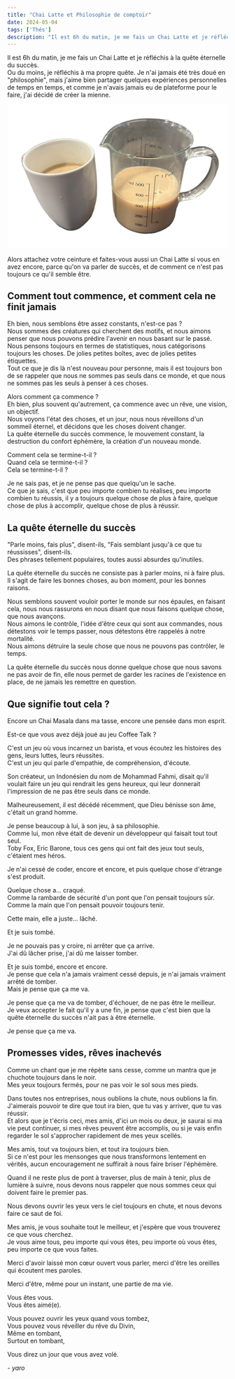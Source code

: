 ```yaml
---
title: "Chai Latte et Philosophie de comptoir"
date: 2024-05-04
tags: ['Thés']
description: "Il est 6h du matin, je me fais un Chai Latte et je réfléchis à la quête éternelle du succès."
---
```


Il est 6h du matin, je me fais un Chai Latte et je réfléchis à la quête éternelle du succès.  
Ou du moins, je réfléchis à ma propre quête. Je n'ai jamais été très doué en "philosophie", mais j'aime bien partager quelques expériences personnelles de temps en temps, et comme je n'avais jamais eu de plateforme pour le faire, j'ai décidé de créer la mienne.

![](chai.png)

Alors attachez votre ceinture et faites-vous aussi un Chai Latte si vous en avez encore, parce qu'on va parler de succès, et de comment ce n'est pas toujours ce qu'il semble être.

## Comment tout commence, et comment cela ne finit jamais

Eh bien, nous semblons être assez constants, n'est-ce pas ?  
Nous sommes des créatures qui cherchent des motifs, et nous aimons penser que nous pouvons prédire l'avenir en nous basant sur le passé.  
Nous pensons toujours en termes de statistiques, nous catégorisons toujours les choses. De jolies petites boîtes, avec de jolies petites étiquettes.  
Tout ce que je dis là n'est nouveau pour personne, mais il est toujours bon de se rappeler que nous ne sommes pas seuls dans ce monde, et que nous ne sommes pas les seuls à penser à ces choses.

Alors comment ça commence ?  
Eh bien, plus souvent qu'autrement, ça commence avec un rêve, une vision, un objectif.  
Nous voyons l'état des choses, et un jour, nous nous réveillons d'un sommeil éternel, et décidons que les choses doivent changer.  
La quête éternelle du succès commence, le mouvement constant, la destruction du confort éphémère, la création d'un nouveau monde.

Comment cela se termine-t-il ?  
Quand cela se termine-t-il ?  
Cela se termine-t-il ?

Je ne sais pas, et je ne pense pas que quelqu'un le sache.  
Ce que je sais, c'est que peu importe combien tu réalises, peu importe combien tu réussis, il y a toujours quelque chose de plus à faire, quelque chose de plus à accomplir, quelque chose de plus à réussir.

## La quête éternelle du succès

"Parle moins, fais plus", disent-ils, "Fais semblant jusqu'à ce que tu réussisses", disent-ils.  
Des phrases tellement populaires, toutes aussi absurdes qu'inutiles.

La quête éternelle du succès ne consiste pas à parler moins, ni à faire plus.  
Il s'agit de faire les bonnes choses, au bon moment, pour les bonnes raisons.

Nous semblons souvent vouloir porter le monde sur nos épaules, en faisant cela, nous nous rassurons en nous disant que nous faisons quelque chose, que nous avançons.  
Nous aimons le contrôle, l'idée d'être ceux qui sont aux commandes, nous détestons voir le temps passer, nous détestons être rappelés à notre mortalité.  
Nous aimons détruire la seule chose que nous ne pouvons pas contrôler, le temps.

La quête éternelle du succès nous donne quelque chose que nous savons ne pas avoir de fin, elle nous permet de garder les racines de l'existence en place, de ne jamais les remettre en question.

## Que signifie tout cela ?

Encore un Chai Masala dans ma tasse, encore une pensée dans mon esprit.

Est-ce que vous avez déjà joué au jeu Coffee Talk ?

C'est un jeu où vous incarnez un barista, et vous écoutez les histoires des gens, leurs luttes, leurs réussites.  
C'est un jeu qui parle d'empathie, de compréhension, d'écoute.

Son créateur, un Indonésien du nom de Mohammad Fahmi, disait qu'il voulait faire un jeu qui rendrait les gens heureux, qui leur donnerait l'impression de ne pas être seuls dans ce monde.

Malheureusement, il est décédé récemment, que Dieu bénisse son âme, c'était un grand homme.

Je pense beaucoup à lui, à son jeu, à sa philosophie.  
Comme lui, mon rêve était de devenir un développeur qui faisait tout tout seul.  
Toby Fox, Eric Barone, tous ces gens qui ont fait des jeux tout seuls, c'étaient mes héros.

Je n'ai cessé de coder, encore et encore, et puis quelque chose d'étrange s'est produit.

Quelque chose a... craqué.  
Comme la rambarde de sécurité d'un pont que l'on pensait toujours sûr.  
Comme la main que l'on pensait pouvoir toujours tenir.

Cette main, elle a juste... lâché.

Et je suis tombé.

Je ne pouvais pas y croire, ni arrêter que ça arrive.  
J'ai dû lâcher prise, j'ai dû me laisser tomber.

Et je suis tombé, encore et encore.  
Je pense que cela n'a jamais vraiment cessé depuis, je n'ai jamais vraiment arrêté de tomber.  
Mais je pense que ça me va.

Je pense que ça me va de tomber, d'échouer, de ne pas être le meilleur.  
Je veux accepter le fait qu'il y a une fin, je pense que c'est bien que la quête éternelle du succès n'ait pas à être éternelle.

Je pense que ça me va.

## Promesses vides, rêves inachevés

Comme un chant que je me répète sans cesse, comme un mantra que je chuchote toujours dans le noir.  
Mes yeux toujours fermés, pour ne pas voir le sol sous mes pieds.

Dans toutes nos entreprises, nous oublions la chute, nous oublions la fin.  
J'aimerais pouvoir te dire que tout ira bien, que tu vas y arriver, que tu vas réussir.  
Et alors que je t'écris ceci, mes amis, d'ici un mois ou deux, je saurai si ma vie peut continuer, si mes rêves peuvent être accomplis, ou si je vais enfin regarder le sol s'approcher rapidement de mes yeux scellés.

Mes amis, tout va toujours bien, et tout ira toujours bien.  
Si ce n'est pour les mensonges que nous transformons lentement en vérités, aucun encouragement ne suffirait à nous faire briser l'éphémère.

Quand il ne reste plus de pont à traverser, plus de main à tenir, plus de lumière à suivre, nous devons nous rappeler que nous sommes ceux qui doivent faire le premier pas.

Nous devons ouvrir les yeux vers le ciel toujours en chute, et nous devons faire ce saut de foi.

Mes amis, je vous souhaite tout le meilleur, et j'espère que vous trouverez ce que vous cherchez.  
Je vous aime tous, peu importe qui vous êtes, peu importe où vous êtes, peu importe ce que vous faites.

Merci d'avoir laissé mon cœur ouvert vous parler, merci d'être les oreilles qui écoutent mes paroles.

Merci d'être, même pour un instant, une partie de ma vie.

Vous êtes vous.  
Vous êtes aimé(e).

Vous pouvez ouvrir les yeux quand vous tombez,  
Vous pouvez vous réveiller du rêve du Divin,  
Même en tombant,  
Surtout en tombant,

Vous direz un jour que vous avez volé.

*- yaro*
